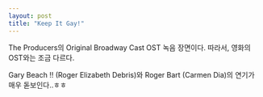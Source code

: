 ```yaml
---
layout: post
title: "Keep It Gay!"
---
```




The Producers의 Original Broadway Cast OST 녹음 장면이다. 따라서, 영화의 OST와는 조금 다르다.

Gary Beach !! (Roger Elizabeth Debris)와 Roger Bart (Carmen Dia)의 연기가 매우 돋보인다..ㅎㅎ


